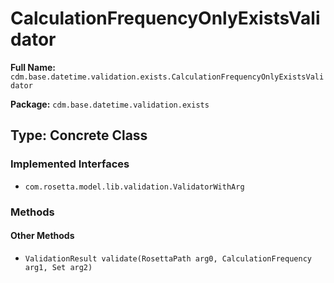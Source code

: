 # CalculationFrequencyOnlyExistsValidator

**Full Name:** `cdm.base.datetime.validation.exists.CalculationFrequencyOnlyExistsValidator`

**Package:** `cdm.base.datetime.validation.exists`

## Type: Concrete Class

### Implemented Interfaces

- `com.rosetta.model.lib.validation.ValidatorWithArg`

### Methods

#### Other Methods

- `ValidationResult validate(RosettaPath arg0, CalculationFrequency arg1, Set arg2)`

